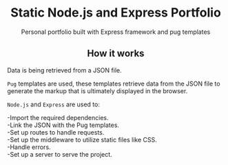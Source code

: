 <h1 align="center">Static Node.js and Express Portfolio</h1>
<p align="center">Personal portfolio built with Express framework and pug templates</p>

<h2 align="center">How it works</h2>

Data is being retrieved from a JSON file.

`Pug` templates are used, these templates retrieve data from the JSON file to generate the markup that is ultimately displayed in the browser.

`Node.js` and `Express` are used to:

-Import the required dependencies.<br>
-Link the JSON with the Pug templates.<br>
-Set up routes to handle requests.<br>
-Set up the middleware to utilize static files like CSS.<br>
-Handle errors.<br>
-Set up a server to serve the project. 


